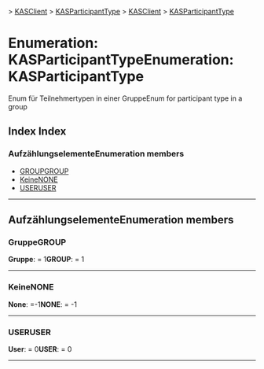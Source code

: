 <span data-ttu-id="7671f-101">[](../README.md) > [KASClient](../modules/kasclient.md) > [KASParticipantType](../enums/kasclient.kasparticipanttype.md)</span><span class="sxs-lookup"><span data-stu-id="7671f-101">[](../README.md) > [KASClient](../modules/kasclient.md) > [KASParticipantType](../enums/kasclient.kasparticipanttype.md)</span></span>

# <a name="enumeration-kasparticipanttype"></a><span data-ttu-id="7671f-102">Enumeration: KASParticipantType</span><span class="sxs-lookup"><span data-stu-id="7671f-102">Enumeration: KASParticipantType</span></span>

<span data-ttu-id="7671f-103">Enum für Teilnehmertypen in einer Gruppe</span><span class="sxs-lookup"><span data-stu-id="7671f-103">Enum for participant type in a group</span></span>
## <a name="index"></a><span data-ttu-id="7671f-104">Index </span><span class="sxs-lookup"><span data-stu-id="7671f-104">Index</span></span>

### <a name="enumeration-members"></a><span data-ttu-id="7671f-105">Aufzählungselemente</span><span class="sxs-lookup"><span data-stu-id="7671f-105">Enumeration members</span></span>

* [<span data-ttu-id="7671f-106">GROUP</span><span class="sxs-lookup"><span data-stu-id="7671f-106">GROUP</span></span>](kasclient.kasparticipanttype.md#group)
* [<span data-ttu-id="7671f-107">Keine</span><span class="sxs-lookup"><span data-stu-id="7671f-107">NONE</span></span>](kasclient.kasparticipanttype.md#none)
* [<span data-ttu-id="7671f-108">USER</span><span class="sxs-lookup"><span data-stu-id="7671f-108">USER</span></span>](kasclient.kasparticipanttype.md#user)

---

## <a name="enumeration-members"></a><span data-ttu-id="7671f-109">Aufzählungselemente</span><span class="sxs-lookup"><span data-stu-id="7671f-109">Enumeration members</span></span>

<a id="group"></a>

###  <a name="group"></a><span data-ttu-id="7671f-110">Gruppe</span><span class="sxs-lookup"><span data-stu-id="7671f-110">GROUP</span></span>

<span data-ttu-id="7671f-111">**Gruppe**: = 1</span><span class="sxs-lookup"><span data-stu-id="7671f-111">**GROUP**:  = 1</span></span>

___
<a id="none"></a>

###  <a name="none"></a><span data-ttu-id="7671f-112">Keine</span><span class="sxs-lookup"><span data-stu-id="7671f-112">NONE</span></span>

<span data-ttu-id="7671f-113">**None**: =-1</span><span class="sxs-lookup"><span data-stu-id="7671f-113">**NONE**:  =  -1</span></span>

___
<a id="user"></a>

###  <a name="user"></a><span data-ttu-id="7671f-114">USER</span><span class="sxs-lookup"><span data-stu-id="7671f-114">USER</span></span>

<span data-ttu-id="7671f-115">**User**: = 0</span><span class="sxs-lookup"><span data-stu-id="7671f-115">**USER**:  = 0</span></span>

___

